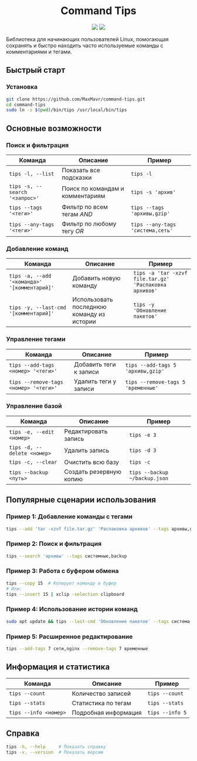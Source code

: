 <h1 align="center">Command Tips</h1>
<p align="center">

<img src="https://img.shields.io/badge/made%20by-MaxMavr-fcbf49" >

<img src="https://img.shields.io/badge/version-1.0.0-a7c957">
</p>

Библиотека для начинающих пользователей Linux, помогающая сохранять и быстро находить часто используемые команды с комментариями и тегами.

## Быстрый старт

### Установка
```bash
git clone https://github.com/MaxMavr/command-tips.git
cd command-tips
sudo ln -s $(pwd)/bin/tips /usr/local/bin/tips
```

## Основные возможности

### Поиск и фильтрация
| Команда | Описание | Пример |
|---------|----------|--------|
| `tips -l, --list` | Показать все подсказки | `tips -l` |
| `tips -s, --search '<запрос>'` | Поиск по командам и комментариям | `tips -s 'архив'` |
| `tips --tags '<теги>'` | Фильтр по всем тегам *AND* | `tips --tags 'архивы,gzip'` |
| `tips --any-tags '<теги>'` | Фильтр по любому тегу *OR* | `tips --any-tags 'система,сеть'` |

### Добавление команд
| Команда | Описание | Пример |
|---------|----------|--------|
| `tips -a, --add '<команда>' '[комментарий]'` | Добавить новую команду | `tips -a 'tar -xzvf file.tar.gz' 'Распаковка архивов'` |
| `tips -y, --last-cmd '[комментарий]'` | Использовать последнюю команду из истории | `tips -y 'Обновление пакетов'` |

### Управление тегами
| Команда | Описание | Пример |
|---------|----------|--------|
| `tips --add-tags <номер> '<теги>'` | Добавить теги к записи | `tips --add-tags 5 'архивы,gzip'` |
| `tips --remove-tags <номер> '<теги>'` | Удалить теги у записи | `tips --remove-tags 5 'временные'` |

### Управление базой
| Команда | Описание | Пример |
|---------|----------|--------|
| `tips -e, --edit <номер>` | Редактировать запись | `tips -e 3` |
| `tips -d, --delete <номер>` | Удалить запись | `tips -d 3` |
| `tips -c, --clear` | Очистить всю базу | `tips -c` |
| `tips --backup <путь>` | Создать резервную копию | `tips --backup ~/backup.json` |

## Популярные сценарии использования

### Пример 1: Добавление команды с тегами
```bash
tips --add 'tar -xzvf file.tar.gz' 'Распаковка архивов' --tags архивы,gzip
```

### Пример 2: Поиск и фильтрация
```bash
tips --search 'архивы' --tags системные,backup
```

### Пример 3: Работа с буфером обмена
```bash
tips --copy 15  # Копирует команду в буфер
# Или:
tips --insert 15 | xclip -selection clipboard
```

### Пример 4: Использование истории команд
```bash
sudo apt update && tips --last-cmd 'Обновление пакетов' --tags система
```

### Пример 5: Расширенное редактирование
```bash
tips --add-tags 7 сети,nginx --remove-tags 7 временные
```

## Информация и статистика
| Команда | Описание | Пример |
|---------|----------|--------|
| `tips --count` | Количество записей | `tips --count` |
| `tips --stats` | Статистика по тегам | `tips --stats` |
| `tips --info <номер>` | Подробная информация | `tips --info 5` |

## Справка
```bash
tips -h, --help     # Показать справку
tips -v, --version  # Показать версию
```